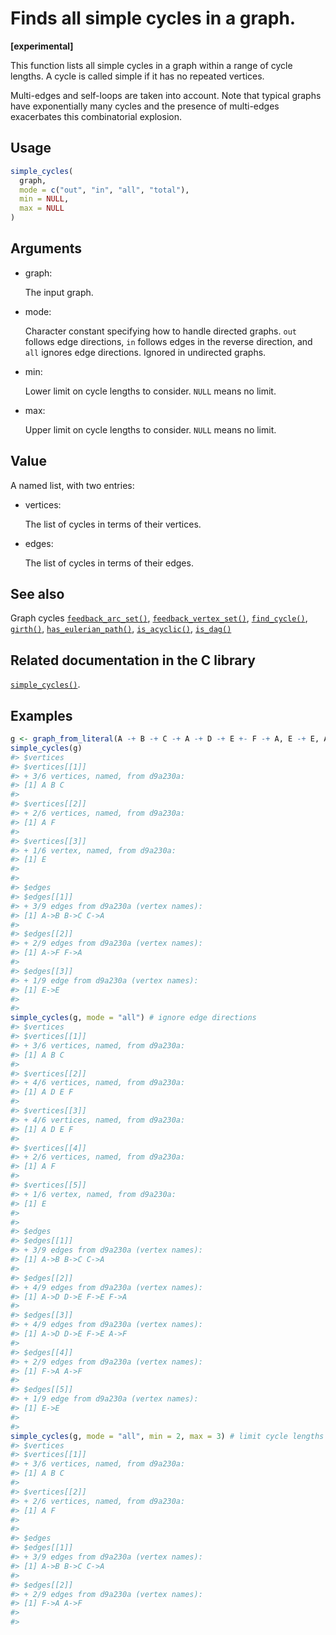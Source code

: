 # Finds all simple cycles in a graph.

**\[experimental\]**

This function lists all simple cycles in a graph within a range of cycle
lengths. A cycle is called simple if it has no repeated vertices.

Multi-edges and self-loops are taken into account. Note that typical
graphs have exponentially many cycles and the presence of multi-edges
exacerbates this combinatorial explosion.

## Usage

``` r
simple_cycles(
  graph,
  mode = c("out", "in", "all", "total"),
  min = NULL,
  max = NULL
)
```

## Arguments

- graph:

  The input graph.

- mode:

  Character constant specifying how to handle directed graphs. `out`
  follows edge directions, `in` follows edges in the reverse direction,
  and `all` ignores edge directions. Ignored in undirected graphs.

- min:

  Lower limit on cycle lengths to consider. `NULL` means no limit.

- max:

  Upper limit on cycle lengths to consider. `NULL` means no limit.

## Value

A named list, with two entries:

- vertices:

  The list of cycles in terms of their vertices.

- edges:

  The list of cycles in terms of their edges.

## See also

Graph cycles
[`feedback_arc_set()`](https://r.igraph.org/reference/feedback_arc_set.md),
[`feedback_vertex_set()`](https://r.igraph.org/reference/feedback_vertex_set.md),
[`find_cycle()`](https://r.igraph.org/reference/find_cycle.md),
[`girth()`](https://r.igraph.org/reference/girth.md),
[`has_eulerian_path()`](https://r.igraph.org/reference/has_eulerian_path.md),
[`is_acyclic()`](https://r.igraph.org/reference/is_acyclic.md),
[`is_dag()`](https://r.igraph.org/reference/is_dag.md)

## Related documentation in the C library

[`simple_cycles()`](https://igraph.org/c/html/latest/igraph-Cycles.html#igraph_simple_cycles).

## Examples

``` r
g <- graph_from_literal(A -+ B -+ C -+ A -+ D -+ E +- F -+ A, E -+ E, A -+ F, simplify = FALSE)
simple_cycles(g)
#> $vertices
#> $vertices[[1]]
#> + 3/6 vertices, named, from d9a230a:
#> [1] A B C
#> 
#> $vertices[[2]]
#> + 2/6 vertices, named, from d9a230a:
#> [1] A F
#> 
#> $vertices[[3]]
#> + 1/6 vertex, named, from d9a230a:
#> [1] E
#> 
#> 
#> $edges
#> $edges[[1]]
#> + 3/9 edges from d9a230a (vertex names):
#> [1] A->B B->C C->A
#> 
#> $edges[[2]]
#> + 2/9 edges from d9a230a (vertex names):
#> [1] A->F F->A
#> 
#> $edges[[3]]
#> + 1/9 edge from d9a230a (vertex names):
#> [1] E->E
#> 
#> 
simple_cycles(g, mode = "all") # ignore edge directions
#> $vertices
#> $vertices[[1]]
#> + 3/6 vertices, named, from d9a230a:
#> [1] A B C
#> 
#> $vertices[[2]]
#> + 4/6 vertices, named, from d9a230a:
#> [1] A D E F
#> 
#> $vertices[[3]]
#> + 4/6 vertices, named, from d9a230a:
#> [1] A D E F
#> 
#> $vertices[[4]]
#> + 2/6 vertices, named, from d9a230a:
#> [1] A F
#> 
#> $vertices[[5]]
#> + 1/6 vertex, named, from d9a230a:
#> [1] E
#> 
#> 
#> $edges
#> $edges[[1]]
#> + 3/9 edges from d9a230a (vertex names):
#> [1] A->B B->C C->A
#> 
#> $edges[[2]]
#> + 4/9 edges from d9a230a (vertex names):
#> [1] A->D D->E F->E F->A
#> 
#> $edges[[3]]
#> + 4/9 edges from d9a230a (vertex names):
#> [1] A->D D->E F->E A->F
#> 
#> $edges[[4]]
#> + 2/9 edges from d9a230a (vertex names):
#> [1] F->A A->F
#> 
#> $edges[[5]]
#> + 1/9 edge from d9a230a (vertex names):
#> [1] E->E
#> 
#> 
simple_cycles(g, mode = "all", min = 2, max = 3) # limit cycle lengths
#> $vertices
#> $vertices[[1]]
#> + 3/6 vertices, named, from d9a230a:
#> [1] A B C
#> 
#> $vertices[[2]]
#> + 2/6 vertices, named, from d9a230a:
#> [1] A F
#> 
#> 
#> $edges
#> $edges[[1]]
#> + 3/9 edges from d9a230a (vertex names):
#> [1] A->B B->C C->A
#> 
#> $edges[[2]]
#> + 2/9 edges from d9a230a (vertex names):
#> [1] F->A A->F
#> 
#> 
```
